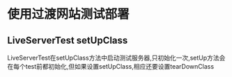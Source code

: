 使用过渡网站测试部署
=================

## LiveServerTest setUpClass

LiveServerTest在setUpClass方法中启动测试服务器,只初始化一次,setUp方法会在每个test前都初始化,但如果设置setUpClass,相应还要设置tearDownClass



